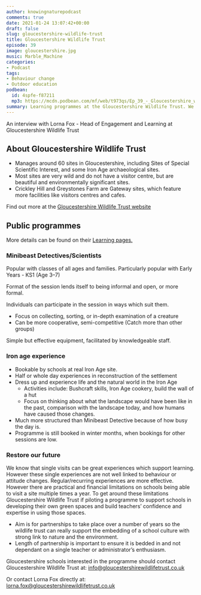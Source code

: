 ```yaml
---
author: knowingnaturepodcast
comments: true
date: 2021-01-24 13:07:42+00:00
draft: false
slug: gloucestershire-wildlife-trust
title: Gloucestershire Wildlife Trust
episode: 39
image: gloucestershire.jpg
music: Marble_Machine
categories:
- Podcast
tags:
- Behaviour change
- Outdoor education
podbean:
  id: 4spfe-f87211
  mp3: https://mcdn.podbean.com/mf/web/t973qs/Ep_39_-_Gloucestershire_wildlife_trust6ce02.mp3
summary: Learning programmes at the Gloucestershire Wildlife Trust. We discuss how they take advantage of an iron age site to connect kids with nature, history, and their local landscape.
---
```


An interview with Lorna Fox - Head of Engagement and Learning at
Gloucestershire Wildlife Trust

## About Gloucestershire Wildlife Trust

  * Manages around 60 sites in Gloucestershire, including Sites of Special Scientific Interest, and some Iron Age archaeological sites.
  * Most sites are very wild and do not have a visitor centre, but are beautiful and environmentally significant sites.
  * Crickley Hill and Greystones Farm are Gateway sites, which feature more facilities like visitors centres and cafes.

Find out more at the [Gloucestershire Wildlife Trust website](https://www.gloucestershirewildlifetrust.co.uk/)

## Public programmes

More details can be found on their [Learning pages. ](https://www.gloucestershirewildlifetrust.co.uk/learning)

### Minibeast Detectives/Scientists

Popular with classes of all ages and families. Particularly popular with Early
Years - KS1 (Age 3–7)

Format of the session lends itself to being informal and open, or more formal.

Individuals can participate in the session in ways which suit them.

  * Focus on collecting, sorting, or in-depth examination of a creature
  * Can be more cooperative, semi-competitive (Catch more than other groups)

Simple but effective equipment, facilitated by knowledgeable staff.

### Iron age experience

  * Bookable by schools at real Iron Age site.
  * Half or whole day experiences in reconstruction of the settlement
  * Dress up and experience life and the natural world in the Iron Age
    * Activities include: Bushcraft skills, Iron Age cookery, build the wall of a hut
    * Focus on thinking about what the landscape would have been like in the past, comparison with the landscape today, and how humans have caused those changes.
  * Much more structured than Minibeast Detective because of how busy the day is.
  * Programme is still booked in winter months, when bookings for other sessions are low.

### Restore our future

We know that single visits can be great experiences which support learning.
However these single experiences are not well linked to behaviour or attitude
changes. Regular/recurring experiences are more effective. However there are
practical and financial limitations on schools being able to visit a site
multiple times a year. To get around these limitations Gloucestershire
Wildlife Trust if piloting a programme to support schools in developing their
own green spaces and build teachers’ confidence and expertise in using those
spaces.

  * Aim is for partnerships to take place over a number of years so the wildlife trust can really support the embedding of a school culture with strong link to nature and the environment.
  * Length of partnership is important to ensure it is bedded in and not dependant on a single teacher or administrator’s enthusiasm.

Gloucestershire schools interested in the programme should contact Gloucestershire Wildlife Trust at: info@gloucestershirewildlifetrust.co.uk

Or contact Lorna Fox directly at: lorna.fox@gloucestershirewildlifetrust.co.uk

